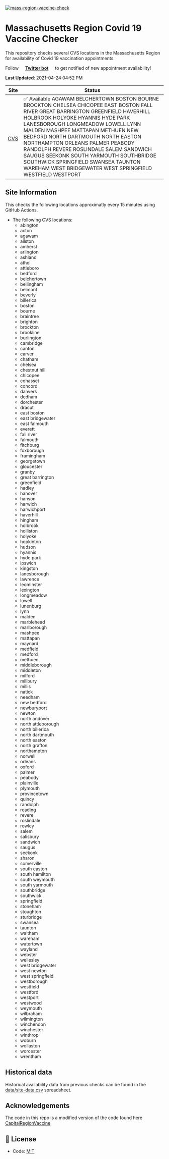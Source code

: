 [![mass-region-vaccine-check](https://github.com/JimmyAstle/VaccineFinderMA/actions/workflows/sites-check.yml/badge.svg)](https://github.com/JimmyAstle/VaccineFinderMA/actions/workflows/sites-check.yml)
# Massachusetts Region Covid 19 Vaccine Checker

This repository checks several CVS locations in the Massachusetts Region for availability of Covid 19 vaccination appointments.

Follow <img alt="" src="https://favicons.githubusercontent.com/www.twitter.com" height="13"> **[Twitter bot](https://twitter.com/FinderMass)** <img alt="" src="https://favicons.githubusercontent.com/www.twitter.com" height="13"> to get notified of new appointment availability!

<!--start: status pages-->
**Last Updated**: 2021-04-24 04:52 PM

| Site                | Status         |
| ------------------- | -------------- |
| <img alt="" src="https://favicons.githubusercontent.com/www.cvs.com" height="13"> [CVS](https://www.cvs.com/immunizations/covid-19-vaccine)               | :white_check_mark: Available AGAWAM BELCHERTOWN BOSTON BOURNE BROCKTON CHELSEA CHICOPEE EAST BOSTON FALL RIVER GREAT BARRINGTON GREENFIELD HAVERHILL HOLBROOK HOLYOKE HYANNIS HYDE PARK LANESBOROUGH LONGMEADOW LOWELL LYNN MALDEN MASHPEE MATTAPAN METHUEN NEW BEDFORD NORTH DARTMOUTH NORTH EASTON NORTHAMPTON ORLEANS PALMER PEABODY RANDOLPH REVERE ROSLINDALE SALEM SANDWICH SAUGUS SEEKONK SOUTH YARMOUTH SOUTHBRIDGE SOUTHWICK SPRINGFIELD SWANSEA TAUNTON WAREHAM WEST BRIDGEWATER WEST SPRINGFIELD WESTFIELD WESTPORT       |
<!--end: status pages-->

## Site Information

This checks the following locations approximatly every 15 minutes using GitHub Actions.

* The following CVS locations:
  *  abington
  *  acton
  *  agawam
  *  allston
  *  amherst
  *  arlington
  *  ashland
  *  athol
  *  attleboro
  *  bedford
  *  belchertown
  *  bellingham
  *  belmont
  *  beverly
  *  billerica
  *  boston
  *  bourne
  *  braintree
  *  brighton
  *  brockton
  *  brookline
  *  burlington
  *  cambridge
  *  canton
  *  carver
  *  chatham
  *  chelsea
  *  chestnut hill
  *  chicopee
  *  cohasset
  *  concord
  *  danvers
  *  dedham
  *  dorchester
  *  dracut
  *  east boston
  *  east bridgewater
  *  east falmouth
  *  everett
  *  fall river
  *  falmouth
  *  fitchburg
  *  foxborough
  *  framingham
  *  georgetown
  *  gloucester
  *  granby
  *  great barrington
  *  greenfield
  *  hadley
  *  hanover
  *  hanson
  *  harwich
  *  harwichport
  *  haverhill
  *  hingham
  *  holbrook
  *  holliston
  *  holyoke
  *  hopkinton
  *  hudson
  *  hyannis
  *  hyde park
  *  ipswich
  *  kingston
  *  lanesborough
  *  lawrence
  *  leominster
  *  lexington
  *  longmeadow
  *  lowell
  *  lunenburg
  *  lynn
  *  malden
  *  marblehead
  *  marlborough
  *  mashpee
  *  mattapan
  *  maynard
  *  medfield
  *  medford
  *  methuen
  *  middleborough
  *  middleton
  *  milford
  *  millbury
  *  millis
  *  natick
  *  needham
  *  new bedford
  *  newburyport
  *  newton
  *  north andover
  *  north attleborough
  *  north billerica
  *  north dartmouth
  *  north easton
  *  north grafton
  *  northampton
  *  norwell
  *  orleans
  *  oxford
  *  palmer
  *  peabody
  *  plainville
  *  plymouth
  *  provincetown
  *  quincy
  *  randolph
  *  reading
  *  revere
  *  roslindale
  *  rowley
  *  salem
  *  salisbury
  *  sandwich
  *  saugus
  *  seekonk
  *  sharon
  *  somerville
  *  south easton
  *  south hamilton
  *  south weymouth
  *  south yarmouth
  *  southbridge
  *  southwick
  *  springfield
  *  stoneham
  *  stoughton
  *  sturbridge
  *  swansea
  *  taunton
  *  waltham
  *  wareham
  *  watertown
  *  wayland
  *  webster
  *  wellesley
  *  west bridgewater
  *  west newton
  *  west springfield
  *  westborough
  *  westfield
  *  westford
  *  westport
  *  westwood
  *  weymouth
  *  wilbraham
  *  wilmington
  *  winchendon
  *  winchester
  *  winthrop
  *  woburn
  *  wollaston
  *  worcester
  *  wrentham



## Historical data

Historical availability data from previous checks can be found in the [data/site-data.csv](data/site-data.csv) spreadsheet.

## Acknowledgements

The code in this repo is a modified version of the code found here [CapitalRegionVaccine](https://github.com/CapitalRegionVaccine/CapitalRegionVaccine)

## 📄 License

- Code: [MIT](./LICENSE)
